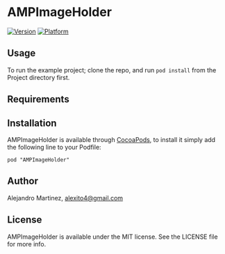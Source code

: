 # AMPImageHolder

[![Version](http://cocoapod-badges.herokuapp.com/v/AMPImageHolder/badge.png)](http://cocoadocs.org/docsets/AMPImageHolder)
[![Platform](http://cocoapod-badges.herokuapp.com/p/AMPImageHolder/badge.png)](http://cocoadocs.org/docsets/AMPImageHolder)

## Usage

To run the example project; clone the repo, and run `pod install` from the Project directory first.

## Requirements

## Installation

AMPImageHolder is available through [CocoaPods](http://cocoapods.org), to install
it simply add the following line to your Podfile:

    pod "AMPImageHolder"

## Author

Alejandro Martinez, alexito4@gmail.com

## License

AMPImageHolder is available under the MIT license. See the LICENSE file for more info.

